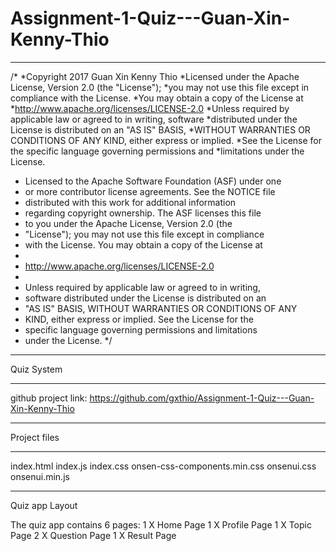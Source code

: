 # Assignment-1-Quiz---Guan-Xin-Kenny-Thio
************************************************************************************
/*
 *Copyright 2017 Guan Xin Kenny Thio
 *Licensed under the Apache License, Version 2.0 (the "License");
 *you may not use this file except in compliance with the License.
 *You may obtain a copy of the License at
 *http://www.apache.org/licenses/LICENSE-2.0
 *Unless required by applicable law or agreed to in writing, software
 *distributed under the License is distributed on an "AS IS" BASIS,
 *WITHOUT WARRANTIES OR CONDITIONS OF ANY KIND, either express or implied.
 *See the License for the specific language governing permissions and
 *limitations under the License.

 * Licensed to the Apache Software Foundation (ASF) under one
 * or more contributor license agreements.  See the NOTICE file
 * distributed with this work for additional information
 * regarding copyright ownership.  The ASF licenses this file
 * to you under the Apache License, Version 2.0 (the
 * "License"); you may not use this file except in compliance
 * with the License.  You may obtain a copy of the License at
 *
 * http://www.apache.org/licenses/LICENSE-2.0
 *
 * Unless required by applicable law or agreed to in writing,
 * software distributed under the License is distributed on an
 * "AS IS" BASIS, WITHOUT WARRANTIES OR CONDITIONS OF ANY
 * KIND, either express or implied.  See the License for the
 * specific language governing permissions and limitations
 * under the License.
 */
************************************************************************************
Quiz System
***********************************************************************************
github project link: https://github.com/gxthio/Assignment-1-Quiz---Guan-Xin-Kenny-Thio
*************************************************************************************
Project files
_______________
index.html
index.js
index.css
onsen-css-components.min.css
onsenui.css
onsenui.min.js

**************************************************************************************
Quiz app Layout

The quiz app contains 6 pages:
1 X Home Page
1 X Profile Page
1 X Topic Page
2 X Question Page
1 X Result Page

